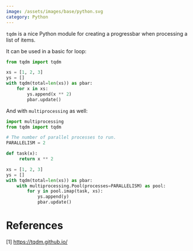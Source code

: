 ```yaml
---
image: /assets/images/base/python.svg
category: Python
---
```


`tqdm` is a nice Python module for creating a progressbar when processing a list of items.<!--more-->

It can be used in a basic for loop:

```python
from tqdm import tqdm

xs = [1, 2, 3]
ys = []
with tqdm(total=len(xs)) as pbar:
    for x in xs:
        ys.append(x ** 2)
        pbar.update()
```

And with `multiprocessing` as well:

```python
import multiprocessing
from tqdm import tqdm

# The number of parallel processes to run.
PARALLELISM = 2

def task(x):
     return x ** 2

xs = [1, 2, 3]
ys = []
with tqdm(total=len(xs)) as pbar:
    with multiprocessing.Pool(processes=PARALLELISM) as pool:
        for y in pool.imap(task, xs):
            ys.append(y)
            pbar.update()
```

# References

[1] https://tqdm.github.io/
